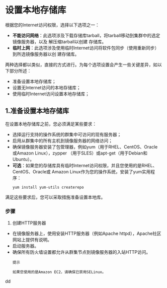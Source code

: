 设置本地存储库
================================================================================
根据您的Internet访问权限，选择以下选项之一：
+ **不能访问网络**：此选项涉及下载存储库tarball，将tarball移动到集群中的选定镜像服务器，以及
解压缩tarball以创建
存储库。
+ **临时上网**：此选项涉及使用临时Internet访问将软件包同步（使用重新同步）到所选镜像服务器以创
建存储库。

两种选择都以类似，直接的方式进行。为每个选项设置会产生一些关键差异，如以下部分所述：
+ 准备设置本地存储库；
+ 设置无Internet访问的本地存储库；
+ 使用临时Internet访问设置本地存储库；

## 1.准备设置本地存储库
在设置本地存储库之前，您必须满足某些要求：
+ 选择运行支持的操作系统的群集中可访问的现有服务器；
+ 启用从群集中的所有主机到镜像服务器的网络访问；
+ 确保镜像服务器安装了包管理器，例如yum（用于RHEL、CentOS、Oracle或Amazon Linux），zypper
（用于SLES）或apt-get（用于Debian和Ubuntu）。
+ **可选**：如果您的存储库具有临时Internet访问权限，并且您使用的是RHEL、CentOS、Oracle或
Amazon Linux作为您的操作系统，安装了yum实用程序：
    ```shell
    yum install yum-utils createrepo
    ```

满足这些要求后，您可以采取措施准备设置本地库。

### 步骤
1. 创建HTTP服务器
  + 在镜像服务器上，使用安装HTTP服务器（例如Apache httpd），Apache社区网站上提供有说明。
  + 启动服务器。
  + 确保所有防火墙设置都允许从群集节点到镜像服务器的入站HTTP访问。
      ```
      提示

      如果您使用的是Amazon EC2，请确保已禁用SELinux。
      ```
































dd

